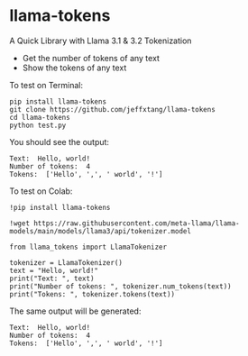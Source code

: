 # llama-tokens
A Quick Library with Llama 3.1 &amp; 3.2 Tokenization

* Get the number of tokens of any text
* Show the tokens of any text

To test on Terminal:
```
pip install llama-tokens
git clone https://github.com/jeffxtang/llama-tokens
cd llama-tokens
python test.py
```
You should see the output:
```
Text:  Hello, world!
Number of tokens:  4
Tokens:  ['Hello', ',', ' world', '!']
```


To test on Colab:
```
!pip install llama-tokens

!wget https://raw.githubusercontent.com/meta-llama/llama-models/main/models/llama3/api/tokenizer.model

from llama_tokens import LlamaTokenizer

tokenizer = LlamaTokenizer()
text = "Hello, world!"
print("Text: ", text)
print("Number of tokens: ", tokenizer.num_tokens(text))
print("Tokens: ", tokenizer.tokens(text))
```

The same output will be generated:
```
Text:  Hello, world!
Number of tokens:  4
Tokens:  ['Hello', ',', ' world', '!']
```
